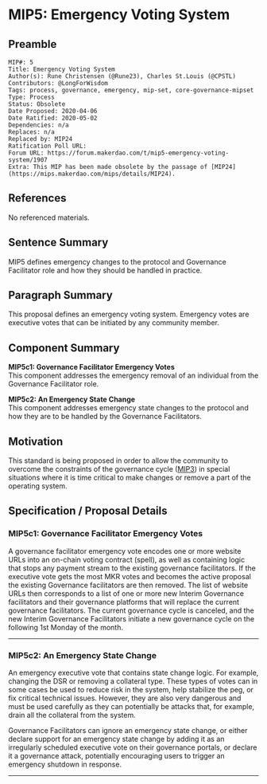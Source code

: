 # MIP5: Emergency Voting System

## Preamble

```
MIP#: 5
Title: Emergency Voting System
Author(s): Rune Christensen (@Rune23), Charles St.Louis (@CPSTL)
Contributors: @LongForWisdom
Tags: process, governance, emergency, mip-set, core-governance-mipset
Type: Process
Status: Obsolete
Date Proposed: 2020-04-06
Date Ratified: 2020-05-02
Dependencies: n/a
Replaces: n/a
Replaced by: MIP24
Ratification Poll URL:
Forum URL: https://forum.makerdao.com/t/mip5-emergency-voting-system/1907
Extra: This MIP has been made obsolete by the passage of [MIP24](https://mips.makerdao.com/mips/details/MIP24).
```

## References

No referenced materials.

## Sentence Summary

MIP5 defines emergency changes to the protocol and Governance Facilitator role and how they should be handled in practice.

## Paragraph Summary

This proposal defines an emergency voting system. Emergency votes are executive votes that can be initiated by any community member.

## Component Summary

**MIP5c1: Governance Facilitator Emergency Votes**  
This component addresses the emergency removal of an individual from the Governance Facilitator role.

**MIP5c2: An Emergency State Change**  
This component addresses emergency state changes to the protocol and how they are to be handled by the Governance Facilitators.

## Motivation

This standard is being proposed in order to allow the community to overcome the constraints of the governance cycle ([MIP3](https://github.com/makerdao/mips/blob/master/MIP3/mip3.md)) in special situations where it is time critical to make changes or remove a part of the operating system.

## Specification / Proposal Details

### MIP5c1: Governance Facilitator Emergency Votes

A governance facilitator emergency vote encodes one or more website URLs into an on-chain voting contract (spell), as well as containing logic that stops any payment stream to the existing governance facilitators. If the executive vote gets the most MKR votes and becomes the active proposal the existing Governance facilitators are then removed. The list of website URLs then corresponds to a list of one or more new Interim Governance facilitators and their governance platforms that will replace the current governance facilitators. The current governance cycle is canceled, and the new Interim Governance Facilitators initiate a new governance cycle on the following 1st Monday of the month.

---
### MIP5c2: An Emergency State Change

An emergency executive vote that contains state change logic. For example, changing the DSR or removing a collateral type. These types of votes can in some cases be used to reduce risk in the system, help stabilize the peg, or fix critical technical issues. However, they are also very dangerous and must be used carefully as they can potentially be attacks that, for example, drain all the collateral from the system.

Governance Facilitators can ignore an emergency state change, or either declare support for an emergency state change by adding it as an irregularly scheduled executive vote on their governance portals, or declare it a governance attack, potentially encouraging users to trigger an emergency shutdown in response.

---

